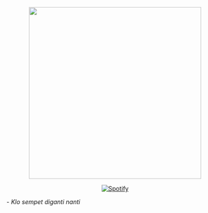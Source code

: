 <div align="center">
<img height="400" src="https://media4.giphy.com/media/v1.Y2lkPTc5MGI3NjExdXQwODR4ZjFyMjM3c3k1M3E3eTBpamQ0dzRkY2FseHd2NzFrMjRhYSZlcD12MV9pbnRlcm5hbF9naWZfYnlfaWQmY3Q9Zw/eYGzYH8mn5qAVbiXU1/giphy.gif"  />
</div>

<div align="center">
  
  [![Spotify](https://novatorem-chi-gilt.vercel.app/api/spotify)](https://open.spotify.com/user/f02h8unc51ppx1176mgo3jt0c)
  
</div>

\- _Klo sempet diganti nanti_

###
